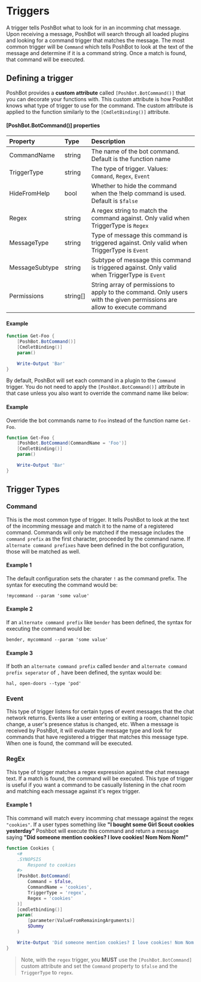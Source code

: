 
# Triggers

A trigger tells PoshBot what to look for in an incomming chat message.
Upon receiving a message, PoshBot will search through all loaded plugins and looking for a command trigger that matches the message.
The most common trigger will be `Command` which tells PoshBot to look at the text of the message and determine if it is a command string.
Once a match is found, that command will be executed.

## Defining a trigger

PoshBot provides a **custom attribute** called `[PoshBot.BotCommand()]` that you can decorate your functions with.
This custom attribute is how PoshBot knows what type of trigger to use for the command.
The custom attribute is applied to the function similarly to the `[CmdletBinding()]` attribute.

#### [PoshBot.BotCommand()] properties

| Property       | Type     | Description |
| :--------------|:---------|:------------|
| CommandName    | string   | The name of the bot command. Default is the function name
| TriggerType    | string   | The type of trigger. Values: `Command`, `Regex`, `Event`
| HideFromHelp   | bool     | Whether to hide the command when the !help command is used. Default is `$false`
| Regex          | string   | A regex string to match the command against. Only valid when TriggerType is `Regex`
| MessageType    | string   | Type of message this command is triggered against. Only valid when TriggerType is `Event`
| MessageSubtype | string   | Subtype of message this command is triggered against. Only valid when TriggerType is `Event`
| Permissions    | string[] | String array of permissions to apply to the command. Only users with the given permissions are allow to execute command

#### Example

```powershell
function Get-Foo {
    [PoshBot.BotCommand()]
    [CmdletBinding()]
    param()

    Write-Output 'Bar'
}
```

By default, PoshBot will set each command in a plugin to the `Command` trigger.
You do not need to apply the `[PoshBot.BotCommand()]` attribute in that case unless you also want to override the command name like below:

#### Example

Override the bot commands name to `Foo` instead of the function name `Get-Foo`.

```powershell
function Get-Foo {
    [PoshBot.BotCommand(CommandName = 'Foo')]
    [CmdletBinding()]
    param()

    Write-Output 'Bar'
}

```

## Trigger Types

### Command

This is the most common type of trigger.
It tells PoshBot to look at the text of the incomming message and match it to the name of a registered command.
Commands will only be matched if the message includes the `command prefix` as the first character, proceeded by the command name.
If `alternate command prefixes` have been defined in the bot configuration, those will be matched as well.

#### Example 1

The default configuration sets the charater `!` as the command prefix.
The syntax for executing the command would be:

```
!mycommand --param 'some value'
```

#### Example 2

If an `alternate command prefix` like `bender` has been defined, the syntax for executing the command would be:

```
bender, mycommand --param 'some value'
```

#### Example 3

If both an `alternate command prefix` called `bender` and `alternate command prefix seperator` of `,` have been defined, the syntax would be:

```
hal, open-doors --type 'pod'
```

### Event

This type of trigger listens for certain types of event messages that the chat network returns.
Events like a user entering or exiting a room, channel topic change, a user's presence status is changed, etc.
When a message is received by PoshBot, it will evaluate the message type and look for commands that have registered a trigger that matches this message type.
When one is found, the command will be executed.

### RegEx

This type of trigger matches a regex expression against the chat message text.
If a match is found, the command will be executed.
This type of trigger is useful if you want a command to be casually listening in the chat room and matching each message against it's regex trigger.

#### Example 1

This command will match every incomming chat message against the regex `"cookies"`.
If a user types something like **"I bought some Girl Scout cookies yesterday"** Poshbot will execute this command and return a message saying **"Did someone mention cookies? I love cookies! Nom Nom Nom!"**

```powershell
function Cookies {
    <#
    .SYNOPSIS
        Respond to cookies
    #>
    [PoshBot.BotCommand(
        Command = $false,
        CommandName = 'cookies',
        TriggerType = 'regex',
        Regex = 'cookies'
    )]
    [cmdletbinding()]
    param(
        [parameter(ValueFromRemainingArguments)]
        $Dummy
    )

    Write-Output 'Did someone mention cookies? I love cookies! Nom Nom Nom!'
}
```

> Note, with the `regex` trigger, you **MUST** use the `[PoshBot.BotCommand]` custom attribute and set the `Command` property to `$false` and the `TriggerType` to `regex`.
